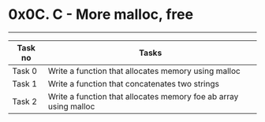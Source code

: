 # 0x0C. C - More malloc, free
---
|Task no |Tasks	|
|--------|------|
|Task 0  |Write a function that allocates memory using malloc|
|Task 1  |Write a function that concatenates two strings|
|Task 2  |Write a function that allocates memory foe ab array using malloc|

